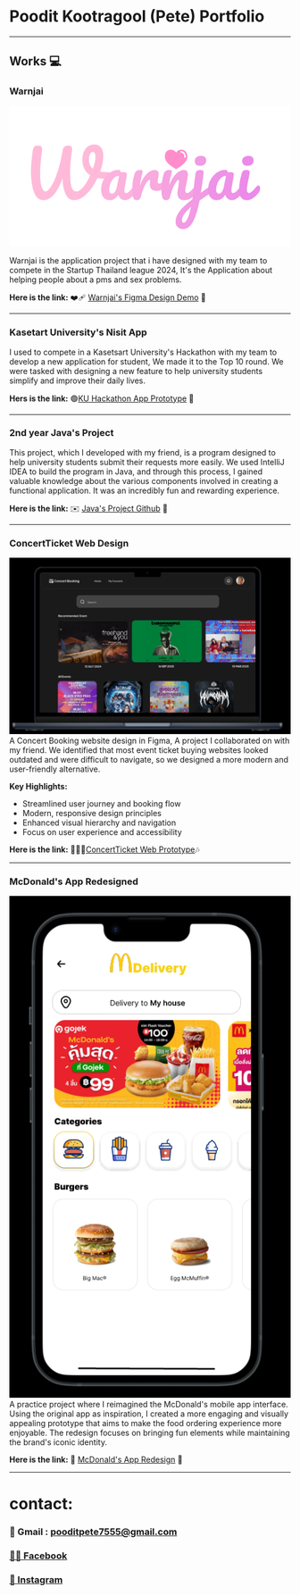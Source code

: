 # Poodit Kootragool (Pete) Portfolio
---
## Works 💻

### Warnjai
![Logo](https://github.com/PetePoodit/Pete-s-Portfolio/blob/14ed72c2628257e00b2f96c48a07f2d3ec2b1e7c/warnjai-logo.png)

Warnjai is the application project that i have designed with my team to compete in the Startup Thailand league 2024, It's the Application about helping people about a pms and sex problems.

__Here is the link:__ ❤️‍🩹 [Warnjai's Figma Design Demo](https://www.figma.com/design/j7rTAmb4T843j6oEAGjkgJ/SEX-and-PMS-App-BETA?node-id=0-1&t=tcb9BbROWxax48W5-1) 🩷

---
### Kasetart University's Nisit App 

I used to compete in a Kasetsart University's Hackathon with my team to develop a new application for student, We made it to the Top 10 round. We were tasked with designing a new feature to help university students simplify and improve their daily lives.

__Hers is the link:__ 🟢[KU Hackathon App Prototype](https://www.figma.com/design/pBDc73CBFV9sxXs05umGIL/KOBKUNKUB's-team-Figma?node-id=0-1&t=LySQsmxdkXZItPF5-1) 📱

---
###  2nd year Java's Project

This project, which I developed with my friend, is a program designed to help university students submit their requests more easily. We used IntelliJ IDEA to build the program in Java, and through this process, I gained valuable knowledge about the various components involved in creating a functional application. It was an incredibly fun and rewarding experience.

__Here is the link:__ ✉️ [Java's Project Github](https://github.com/CS211-671/cs211-project-monday-i-miss-you-1.git) 📂

---

### ConcertTicket Web Design
![Preview](https://github.com/PetePoodit/Pete-s-Portfolio/blob/main/image/concert-ticket-pt.png)
A Concert Booking website design in Figma, A project I collaborated on with my friend. We identified that most event ticket buying websites looked outdated and were difficult to navigate, so we designed a more modern and user-friendly alternative.

**Key Highlights:**
- Streamlined user journey and booking flow
- Modern, responsive design principles
- Enhanced visual hierarchy and navigation
- Focus on user experience and accessibility

__Here is the link:__  👨🏼‍🎤[ConcertTicket Web Prototype](https://www.figma.com/design/5KZrfnIMelLIlNYxC0cKRp/concert-demo?node-id=0-1&t=dVaetQ4k4lSeyEX8-1)🎶

---
### McDonald's App Redesigned
![Preview](https://github.com/PetePoodit/Pete-s-Portfolio/blob/main/image/mcdonald-app-uxui.png)
A practice project where I reimagined the McDonald's mobile app interface. Using the original app as inspiration, I created a more engaging and visually appealing prototype that aims to make the food ordering experience more enjoyable. The redesign focuses on bringing fun elements while maintaining the brand's iconic identity.

__Here is the link:__ 🍔 [McDonald's App Redesign](https://www.figma.com/design/Mrue3QDYlvhvXjx6wQFzvV/Fake-Mcdonald-s-App-Interface?node-id=0-1&t=IqKbzTOm5eY6j1RX-1) 🍟

---

# contact: 
### 📧 Gmail : pooditpete7555@gmail.com
### [👦🏻 Facebook](https://www.facebook.com/profile.php?id=100073642179458)
### [📸 Instagram](https://www.instagram.com/p3te_p/)
 
